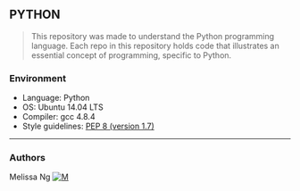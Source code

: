 ## PYTHON
> This repository was made to understand the Python programming language. Each repo in this repository holds code that illustrates an essential concept of programming, specific to Python.

### Environment
* Language: Python
* OS: Ubuntu 14.04 LTS
* Compiler: gcc 4.8.4
* Style guidelines: [PEP 8 (version 1.7)](https://www.python.org/dev/peps/pep-0008/)

---
### Authors
Melissa Ng [![M](https://upload.wikimedia.org/wikipedia/fr/thumb/c/c8/Twitter_Bird.svg/30px-Twitter_Bird.svg.png)](https://twitter.com/MelissaNg__)